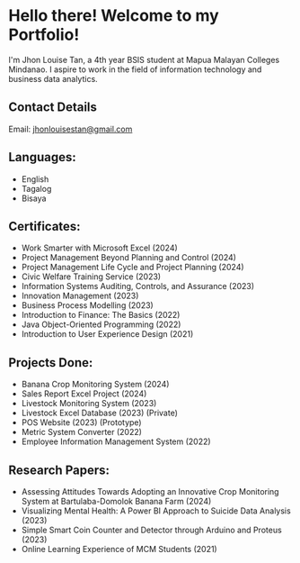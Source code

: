 # Hello there! Welcome to my Portfolio!

I'm Jhon Louise Tan, a 4th year BSIS student at Mapua Malayan Colleges Mindanao. I aspire to work in the field of information technology and business data analytics.

## Contact Details
Email: jhonlouisestan@gmail.com

## Languages:
- English
- Tagalog
- Bisaya

## Certificates:
- Work Smarter with Microsoft Excel (2024)
- Project Management Beyond Planning and Control (2024)
- Project Management Life Cycle and Project Planning (2024)
- Civic Welfare Training Service (2023)
- Information Systems Auditing, Controls, and Assurance (2023)
- Innovation Management (2023)
- Business Process Modelling (2023)
- Introduction to Finance: The Basics (2022)
- Java Object-Oriented Programming (2022)
- Introduction to User Experience Design (2021)


## Projects Done:
- Banana Crop Monitoring System (2024)
- Sales Report Excel Project (2024)
- Livestock Monitoring System (2023)
- Livestock Excel Database (2023) (Private)
- POS Website (2023) (Prototype) 
- Metric System Converter (2022)
- Employee Information Management System (2022)



## Research Papers:
- Assessing Attitudes Towards Adopting an Innovative Crop Monitoring System at Bartulaba-Domolok Banana Farm (2024)
- Visualizing Mental Health: A Power BI Approach to Suicide Data Analysis (2023)
- Simple Smart Coin Counter and Detector through Arduino and Proteus (2023)
- Online Learning Experience of MCM Students (2021)





